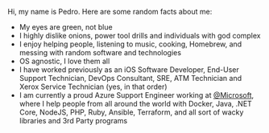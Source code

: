 Hi, my name is Pedro. Here are some random facts about me:

- My eyes are green, not blue
- I highly dislike onions, power tool drills and individuals with god complex
- I enjoy helping people, listening to music, cooking, Homebrew, and messing with random software and technologies
- OS agnostic, I love them all
- I have worked previously as an iOS Software Developer, End-User Support Technician, DevOps Consultant, SRE, ATM Technician and Xerox Service Technician (yes, in that order)
- I am currently a proud Azure Support Engineer working at [@Microsoft](https://github.com/microsoft/), where I help people from all around the world with Docker, Java, .NET Core, NodeJS, PHP, Ruby, Ansible, Terraform, and all sort of wacky libraries and 3rd Party programs
